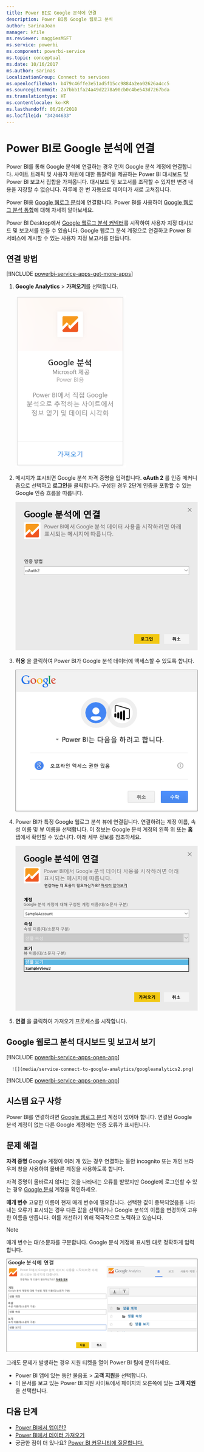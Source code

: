 ```yaml
---
title: Power BI로 Google 분석에 연결
description: Power BI용 Google 웹로그 분석
author: SarinaJoan
manager: kfile
ms.reviewer: maggiesMSFT
ms.service: powerbi
ms.component: powerbi-service
ms.topic: conceptual
ms.date: 10/16/2017
ms.author: sarinas
LocalizationGroup: Connect to services
ms.openlocfilehash: b479c46ffe3e51ad5f15cc9884a2ea02626a4cc5
ms.sourcegitcommit: 2a7bbb1fa24a49d2278a90cb0c4be543d7267bda
ms.translationtype: HT
ms.contentlocale: ko-KR
ms.lasthandoff: 06/26/2018
ms.locfileid: "34244633"
---
```

# <a name="connect-to-google-analytics-with-power-bi"></a>Power BI로 Google 분석에 연결
Power BI를 통해 Google 분석에 연결하는 경우 먼저 Google 분석 계정에 연결합니다. 사이트 트래픽 및 사용자 차원에 대한 통찰력을 제공하는 Power BI 대시보드 및 Power BI 보고서 집합을 가져옵니다. 대시보드 및 보고서를 조작할 수 있지만 변경 내용을 저장할 수 없습니다. 하루에 한 번 자동으로 데이터가 새로 고쳐집니다.

Power BI용 [Google 웹로그 분석](https://app.powerbi.com/getdata/services/google-analytics)에 연결합니다. Power BI를 사용하여 [Google 웹로그 분석 통합](https://powerbi.microsoft.com/integrations/google-analytics)에 대해 자세히 알아보세요.

Power BI Desktop에서 [Google 웹로그 분석 커넥터](service-google-analytics-connector.md)를 시작하여 사용자 지정 대시보드 및 보고서를 만들 수 있습니다. Google 웹로그 분석 계정으로 연결하고 Power BI 서비스에 게시할 수 있는 사용자 지정 보고서를 만듭니다.

## <a name="how-to-connect"></a>연결 방법
[!INCLUDE [powerbi-service-apps-get-more-apps](./includes/powerbi-service-apps-get-more-apps.md)]

1. **Google Analytics** \> **가져오기**를 선택합니다.
   
   ![](media/service-connect-to-google-analytics/ga.png)
2. 메시지가 표시되면 Google 분석 자격 증명을 입력합니다. **oAuth 2** 를 인증 메커니즘으로 선택하고 **로그인**을 클릭합니다. 구성된 경우 2단계 인증을 포함할 수 있는 Google 인증 흐름을 따릅니다.
   
   ![](media/service-connect-to-google-analytics/creds.png)
3. **허용** 을 클릭하여 Power BI가 Google 분석 데이터에 액세스할 수 있도록 합니다.
   
   ![](media/service-connect-to-google-analytics/googleanalytics.png)
4. Power BI가 특정 Google 웹로그 분석 뷰에 연결됩니다. 연결하려는 계정 이름, 속성 이름 및 뷰 이름을 선택합니다. 이 정보는 Google 분석 계정의 왼쪽 위 또는 **홈** 탭에서 확인할 수 있습니다. 아래 세부 정보를 참조하세요. 
   
   ![](media/service-connect-to-google-analytics/params2.png)
5. **연결** 을 클릭하여 가져오기 프로세스를 시작합니다. 

## <a name="view-the-google-analytics-dashboard-and-reports"></a>Google 웹로그 분석 대시보드 및 보고서 보기
[!INCLUDE [powerbi-service-apps-open-app](./includes/powerbi-service-apps-open-app.md)]

      ![](media/service-connect-to-google-analytics/googleanalytics2.png)

[!INCLUDE [powerbi-service-apps-open-app](./includes/powerbi-service-apps-what-now.md)]

## <a name="system-requirements"></a>시스템 요구 사항
Power BI를 연결하려면 [Google 웹로그 분석](https://www.google.com/analytics/) 계정이 있어야 합니다. 연결된 Google 분석 계정이 없는 다른 Google 계정에는 인증 오류가 표시됩니다.

## <a name="troubleshooting"></a>문제 해결
**자격 증명** Google 계정이 여러 개 있는 경우 연결하는 동안 incognito 또는 개인 브라우저 창을 사용하여 올바른 계정을 사용하도록 합니다.

자격 증명이 올바르지 않다는 것을 나타내는 오류를 받았지만 Google에 로그인할 수 있는 경우 [Google 분석](https://www.google.com/analytics/) 계정을 확인하세요.

**매개 변수** 고유한 이름이 현재 매개 변수에 필요합니다. 선택한 값이 중복되었음을 나타내는 오류가 표시되는 경우 다른 값을 선택하거나 Google 분석의 이름을 변경하여 고유한 이름을 만듭니다. 이를 개선하기 위해 적극적으로 노력하고 있습니다.

>[!NOTE]
>매개 변수는 대/소문자를 구분합니다. Google 분석 계정에 표시된 대로 정확하게 입력합니다.

![](media/service-connect-to-google-analytics/pbi_googleanalytics1.png)

그래도 문제가 발생하는 경우 지원 티켓을 열어 Power BI 팀에 문의하세요.

* Power BI 앱에 있는 동안 물음표 \> **고객 지원**을 선택합니다.
* 이 문서를 보고 있는 Power BI 지원 사이트에서 페이지의 오른쪽에 있는 **고객 지원** 을 선택합니다.

## <a name="next-steps"></a>다음 단계
* [Power BI에서 앱이란?](service-install-use-apps.md)
* [Power BI에서 데이터 가져오기](service-get-data.md)
* 궁금한 점이 더 있나요? [Power BI 커뮤니티에 질문합니다.](http://community.powerbi.com/)

